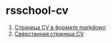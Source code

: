 # rsschool-cv
1. [Страница CV в формате markdown](https://AlsuSharifullina.github.io/rsschool-cv/cv)
2. [Свёрстанная страница CV](https://AlsuSharifullina.github.io/rsschool-cv/)